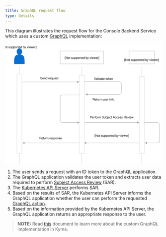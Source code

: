 ```yaml
---
title: GraphQL request flow
type: Details
---
```


This diagram illustrates the request flow for the Console Backend Service which uses a custom [GraphQL](http://graphql.org/) implementation:

![GraphQL request flow](./assets/002-graphql-request-flow.svg)

1. The user sends a request with an ID token to the GraphQL application.
2. The GraphQL application validates the user token and extracts user data required to perform [Subject Access Review](https://kubernetes.io/docs/reference/access-authn-authz/authorization/#checking-api-access) (SAR).
3. The [Kubernetes API Server](https://kubernetes.io/docs/reference/command-line-tools-reference/kube-apiserver/) performs SAR.
4. Based on the results of SAR, the Kubernetes API Server informs the GraphQL application whether the user can perform the requested [GraphQL action](#details-graphql-available-graphql-actions).
5. Based on the information provided by the Kubernetes API Server, the GraphQL application returns an appropriate response to the user.

>**NOTE:** Read [this](#details-graphql) document to learn more about the custom GraphQL implementation in Kyma.
